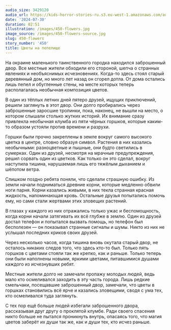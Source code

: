 ```yaml
---
audio_size: 3429120
audio_url: https://kids-horror-stories-ru.s3.eu-west-1.amazonaws.com/audio/450-flowers.mp3
date: '2024-07-30'
duration: 02:51
illustration: /images/450-flowers.jpg
image_source: /images/450-flowers-source.jpg
slug: 450-flowers
story_number: '450'
title: Цветы на пепелище
---
```


На окраине маленького таинственного городка находился заброшенный двор. Все местные жители обходили его стороной, шепча о странных явлениях и необъяснимых исчезновениях. Когда-то здесь стоял старый деревянный дом, но много лет назад он сгорел дотла. От дома остались лишь пепел и обугленные стены, на месте которых теперь располагалась необычная композиция цветов.

В один из тёплых летних дней пятеро друзей, ищущих приключений, решили заглянуть в этот двор. Они долго пробирались через заброшенные заросшие тропинки, пока, наконец, не вышли на место, о котором слышали столько жутких историй. Их внимание сразу привлекла необычная клумба из пяти чёрных горшков, которые каким-то образом устояли против времени и разрухи.

Горшки были прочно закреплены в земле вокруг самого высокого цветка в центре, словно образуя символ. Растения в них казались необычными: разноцветные и пышные, они будто светились в сумерках. Один из друзей, несмотря на мрачные предупреждения, решил сорвать один из цветков. Как только он это сделал, вокруг наступила тишина, нарушаемая лишь его тяжёлым дыханием и шёпотом ветра.

Слишком поздно ребята поняли, что сделали страшную ошибку. Из земли начали подниматься древние корни, которые медленно обвили ноги парня. Корни казались живыми, в них текла странная красная жидкость, напоминающая кровь. Остальные друзья попытались помочь ему, но сами стали жертвами этих зловещих растений.

В глазах у каждого из них отражались только ужас и беспомощность, когда корни начали затягивать их всё глубже в землю. Один из друзей достал телефон и попытался вызвать помощь, но телефон был бесполезен — он показывал странные сигналы и шумы. Никто из них не услышал последних криков своих друзей.

Через несколько часов, когда тишина вновь окутала старый двор, не осталось никаких следов того, что здесь кто-то был. Только пять горшков с цветами стояли так же крепко, как и раньше. Только теперь они были наполнены новыми, яркими цветами, питавшимися душами каждого из исчезнувших ребят.

Местные жители долго не замечали пропажу молодых людей, ведь мало кто осмеливался заходить в эту часть города. Лишь редкие смельчаки, посещавшие заброшенный двор, замечали, что цветы в горшках становились всё ярче и казались зловещими, сводя с ума тех, кто осмеливался туда заглянуть.

С тех пор ещё больше людей избегали заброшенного двора, рассказывая друг другу о проклятой клумбе. Ради своего спасения никто больше не пытался проникнуть внутрь, опасаясь того, что магия цветов заберёт их души так же, как и души тех, кто исчез раньше.